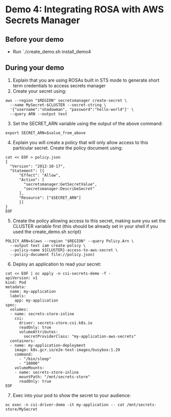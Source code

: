 # Demo 4: Integrating ROSA with AWS Secrets Manager

## Before your demo

- Run `./create_demo.sh install_demo4

## During your demo

1. Explain that you are using ROSAs built in STS mode to generate short term credentials to access secrets manager
2. Create your secret using:

```
aws --region "$REGION" secretsmanager create-secret \
  --name MySecret-$CLUSTER --secret-string \
  '{"username":"shadowman", "password":"hello-world"}' \
  --query ARN --output text
```

3. Set the SECRET_ARN variable using the output of the above command:

```
export SECRET_ARN=$value_from_above
```

4. Explain you will create a policy that will only allow access to this particular secret. Create the policy document using:

```
cat << EOF > policy.json
{
  "Version": "2012-10-17",
  "Statement": [{
      "Effect": "Allow",
      "Action": [
        "secretsmanager:GetSecretValue",
        "secretsmanager:DescribeSecret"
      ],
      "Resource": ["$SECRET_ARN"]
      }]
}
EOF
```

5. Create the policy allowing access to this secret, making sure you set the CLUSTER variable first (this should be already set in your shell if you used the create_demo.sh script)

```
POLICY_ARN=$(aws --region "$REGION" --query Policy.Arn \
  --output text iam create-policy \
  --policy-name ${CLUSTER}-access-to-aws-secret \
  --policy-document file://policy.json)
```

6. Deploy an application to read your secret:

```
cat << EOF | oc apply -n csi-secrets-demo -f -
apiVersion: v1
kind: Pod
metadata:
  name: my-application
  labels:
    app: my-application
spec:
  volumes:
  - name: secrets-store-inline
    csi:
      driver: secrets-store.csi.k8s.io
      readOnly: true
      volumeAttributes:
        secretProviderClass: "my-application-aws-secrets"
  containers:
  - name: my-application-deployment
    image: k8s.gcr.io/e2e-test-images/busybox:1.29
    command:
      - "/bin/sleep"
      - "10000"
    volumeMounts:
    - name: secrets-store-inline
      mountPath: "/mnt/secrets-store"
      readOnly: true
EOF
```

7. Exec into your pod to show the secret to your audience:

```
oc exec -n csi-driver-demo -it my-application -- cat /mnt/secrets-store/MySecret
```
